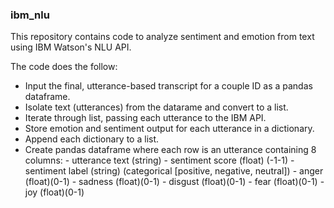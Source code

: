 ### ibm_nlu

This repository contains code to analyze sentiment and emotion from text using IBM Watson's NLU API. 

The code does the follow:
  - Input the final, utterance-based transcript for a couple ID as a pandas dataframe.
  - Isolate text (utterances) from the datarame and convert to a list.
  - Iterate through list, passing each utterance to the IBM API.
  - Store emotion and sentiment output for each utterance in a dictionary.
  - Append each dictionary to a list.
  - Create pandas dataframe where each row is an utterance containing 8 columns:
          - utterance text (string)
          - sentiment score (float) (-1-1)
          - sentiment label (string) (categorical [positive, negative, neutral])
          - anger (float)(0-1)
          - sadness (float)(0-1)
          - disgust (float)(0-1)
          - fear (float)(0-1)
          - joy (float)(0-1)
